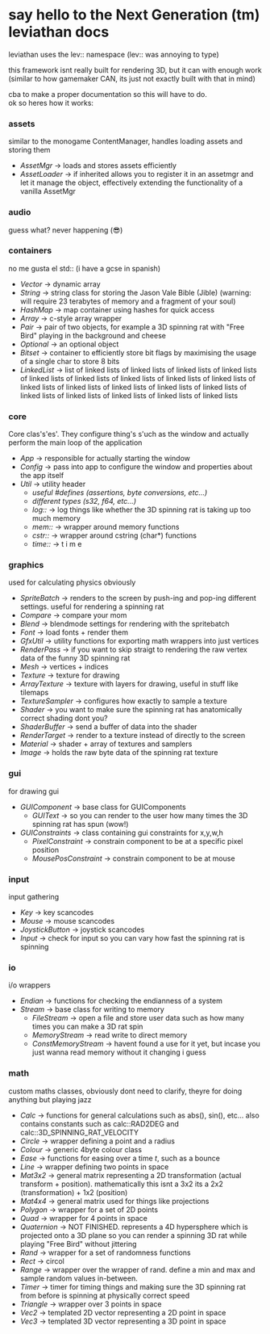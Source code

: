 # say hello to the Next Generation (tm) leviathan docs

leviathan uses the lev:: namespace (lev:: was annoying to type)

this framework isnt really built for rendering 3D, but it can with enough work (similar to how gamemaker CAN, its just not exactly built with that in mind)

cba to make a proper documentation so this will have to do.  
ok so heres how it works:

### assets
similar to the monogame ContentManager, handles loading assets and storing them

- *AssetMgr* -> loads and stores assets efficiently
- *AssetLoader* -> if inherited allows you to register it in an assetmgr and let it manage the object, effectively extending the functionality of a vanilla AssetMgr

### audio
guess what? never happening (:sunglasses:)

### containers
no me gusta el std:: (i have a gcse in spanish)

- *Vector* -> dynamic array
- *String* -> string class for storing the Jason Vale Bible (Jible) (warning: will require 23 terabytes of memory and a fragment of your soul)
- *HashMap* -> map container using hashes for quick access
- *Array* -> c-style array wrapper
- *Pair* -> pair of two objects, for example a 3D spinning rat with "Free Bird" playing in the background and cheese
- *Optional* -> an optional object
- *Bitset* -> container to efficiently store bit flags by maximising the usage of a single char to store 8 bits
- *LinkedList* -> list of linked lists of linked lists of linked lists of linked lists of linked lists of linked lists of linked lists of linked lists of linked lists of linked lists of linked lists of linked lists of linked lists of linked lists of linked lists of linked lists of linked lists of linked lists of linked lists

### core
Core clas's'es'. They configure thing's s'uch as the window and actually perform the main loop of the application

- *App* -> responsible for actually starting the window
- *Config* -> pass into app to configure the window and properties about the app itself
- *Util* -> utility header
  - *useful #defines (assertions, byte conversions, etc...)*
  - *different types (s32, f64, etc...)*
  - *log::* -> log things like whether the 3D spinning rat is taking up too much memory
  - *mem::* -> wrapper around memory functions
  - *cstr::* -> wrapper around cstring (char*) functions
  - *time::* -> t i m e

### graphics
used for calculating physics obviously

- *SpriteBatch* -> renders to the screen by push-ing and pop-ing different settings. useful for rendering a spinning rat
- *Compare* -> compare your mom
- *Blend* -> blendmode settings for rendering with the spritebatch
- *Font* -> load fonts + render them
- *GfxUtil* -> utility functions for exporting math wrappers into just vertices
- *RenderPass* -> if you want to skip straigt to rendering the raw vertex data of the funny 3D spinning rat
- *Mesh* -> vertices + indices
- *Texture* -> texture for drawing
- *ArrayTexture* -> texture with layers for drawing, useful in stuff like tilemaps
- *TextureSampler* -> configures how exactly to sample a texture
- *Shader* -> you want to make sure the spinning rat has anatomically correct shading dont you?
- *ShaderBuffer* -> send a buffer of data into the shader
- *RenderTarget* -> render to a texture instead of directly to the screen
- *Material* -> shader + array of textures and samplers
- *Image* -> holds the raw byte data of the spinning rat texture

### gui
for drawing gui

- *GUIComponent* -> base class for GUIComponents
    - *GUIText* -> so you can render to the user how many times the 3D spinning rat has spun (wow!)
- *GUIConstraints* -> class containing gui constraints for x,y,w,h
  - *PixelConstraint* -> constrain component to be at a specific pixel position
  - *MousePosConstraint* -> constrain component to be at mouse

### input
input gathering

- *Key* -> key scancodes
- *Mouse* -> mouse scancodes
- *JoystickButton* -> joystick scancodes
- *Input* -> check for input so you can vary how fast the spinning rat is spinning

### io
i/o wrappers

- *Endian* -> functions for checking the endianness of a system
- *Stream* -> base class for writing to memory
  - *FileStream* -> open a file and store user data such as how many times you can make a 3D rat spin
  - *MemoryStream* -> read write to direct memory
  - *ConstMemoryStream* -> havent found a use for it yet, but incase you just wanna read memory without it changing i guess

### math
custom maths classes, obviously dont need to clarify, theyre for doing anything but playing jazz

- *Calc* -> functions for general calculations such as abs(), sin(), etc... also contains constants such as calc::RAD2DEG and calc::3D_SPINNING_RAT_VELOCITY
- *Circle* -> wrapper defining a point and a radius
- *Colour* -> generic 4byte colour class
- *Ease* -> functions for easing over a time *t*, such as a bounce
- *Line* -> wrapper defining two points in space
- *Mat3x2* -> general matrix representing a 2D transformation (actual transform + position). mathematically this isnt a 3x2 its a 2x2 (transformation) + 1x2 (position)
- *Mat4x4* -> general matrix used for things like projections
- *Polygon* -> wrapper for a set of 2D points
- *Quad* -> wrapper for 4 points in space
- *Quaternion* -> NOT FINISHED. represents a 4D hypersphere which is projected onto a 3D plane so you can render a spinning 3D rat while playing "Free Bird" without jittering
- *Rand* -> wrapper for a set of randomness functions
- *Rect<T>* -> circol
- *Range* -> wrapper over the wrapper of rand. define a min and max and sample random values in-between.
- *Timer* -> timer for timing things and making sure the 3D spinning rat from before is spinning at physically correct speed
- *Triangle* -> wrapper over 3 points in space
- *Vec2<T>* -> templated 2D vector representing a 2D point in space
- *Vec3<T>* -> templated 3D vector representing a 3D point in space

